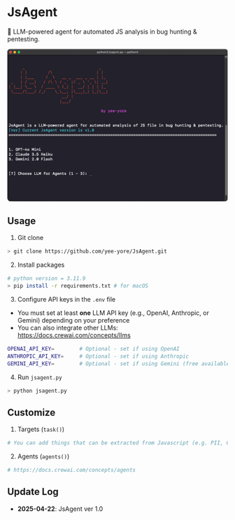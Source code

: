 # JsAgent
🤖 LLM-powered agent for automated JS analysis in bug hunting &amp; pentesting.

<img src="banner.png" alt="banner" width="700">                   
                                                                                                    
## Usage
1. Git clone
```bash
> git clone https://github.com/yee-yore/JsAgent.git
```

2. Install packages
```bash
# python version = 3.11.9
> pip install -r requirements.txt # for macOS
```

3. Configure API keys in the `.env` file  
- You must set at least **one** LLM API key (e.g., OpenAI, Anthropic, or Gemini) depending on your preference  
- You can also integrate other LLMs: https://docs.crewai.com/concepts/llms
```bash
OPENAI_API_KEY=        # Optional - set if using OpenAI
ANTHROPIC_API_KEY=     # Optional - set if using Anthropic
GEMINI_API_KEY=        # Optional - set if using Gemini (free available)
```

4. Run `jsagent.py`
```bash
> python jsagent.py
```

## Customize
1. Targets (`task()`)
```bash
# You can add things that can be extracted from Javascript (e.g. PII, Credential, Comment, IP address, etc.) to the description.
```
2. Agents (`agents()`)
```bash
# https://docs.crewai.com/concepts/agents
```

## Update Log
- **2025-04-22**: JsAgent ver 1.0